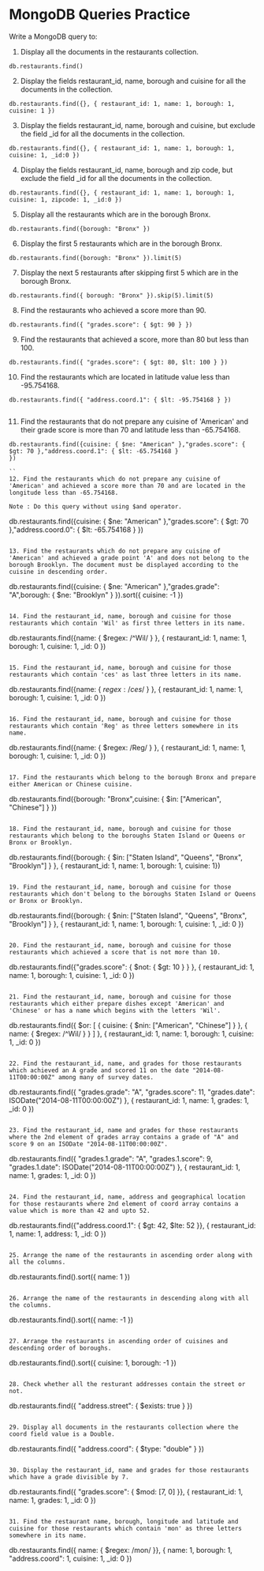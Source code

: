 # MongoDB Queries Practice

Write a MongoDB query to:

1. Display all the documents in the restaurants collection.

```
db.restaurants.find()

```

2. Display the fields restaurant_id, name, borough and cuisine for all the documents in the collection.

```
db.restaurants.find({}, { restaurant_id: 1, name: 1, borough: 1, cuisine: 1 })

```

3. Display the fields restaurant_id, name, borough and cuisine, but exclude the field \_id for all the documents in the collection.

```
db.restaurants.find({}, { restaurant_id: 1, name: 1, borough: 1, cuisine: 1, _id:0 })

```

4. Display the fields restaurant_id, name, borough and zip code, but exclude the field \_id for all the documents in the collection.

```
db.restaurants.find({}, { restaurant_id: 1, name: 1, borough: 1, cuisine: 1, zipcode: 1, _id:0 })

```

5. Display all the restaurants which are in the borough Bronx.

```
db.restaurants.find({borough: "Bronx" })

```

6. Display the first 5 restaurants which are in the borough Bronx.

```
db.restaurants.find({borough: "Bronx" }).limit(5)

```

7. Display the next 5 restaurants after skipping first 5 which are in the borough Bronx.

```
db.restaurants.find({ borough: "Bronx" }).skip(5).limit(5)

```

8. Find the restaurants who achieved a score more than 90.

```
db.restaurants.find({ "grades.score": { $gt: 90 } })
```

9. Find the restaurants that achieved a score, more than 80 but less than 100.

```
db.restaurants.find({ "grades.score": { $gt: 80, $lt: 100 } })
```

10. Find the restaurants which are located in latitude value less than -95.754168.

```
db.restaurants.find({ "address.coord.1": { $lt: -95.754168 } })


```

11. Find the restaurants that do not prepare any cuisine of 'American' and their grade score is more than 70 and latitude less than -65.754168.

```
db.restaurants.find({cuisine: { $ne: "American" },"grades.score": { $gt: 70 },"address.coord.1": { $lt: -65.754168 }
})

``
12. Find the restaurants which do not prepare any cuisine of 'American' and achieved a score more than 70 and are located in the longitude less than -65.754168.

Note : Do this query without using $and operator.

```
db.restaurants.find({cuisine: { $ne: "American" },"grades.score": { $gt: 70 },"address.coord.0": { $lt: -65.754168 }
})

```

13. Find the restaurants which do not prepare any cuisine of 'American' and achieved a grade point 'A' and does not belong to the borough Brooklyn. The document must be displayed according to the cuisine in descending order.

```
db.restaurants.find({cuisine: { $ne: "American" },"grades.grade": "A",borough: { $ne: "Brooklyn" }
}).sort({ cuisine: -1 })

```

14. Find the restaurant_id, name, borough and cuisine for those restaurants which contain 'Wil' as first three letters in its name.

```
db.restaurants.find({name: { $regex: /^Wil/ }
}, { restaurant_id: 1, name: 1, borough: 1, cuisine: 1, _id: 0 })

```

15. Find the restaurant_id, name, borough and cuisine for those restaurants which contain 'ces' as last three letters in its name.

```
db.restaurants.find({name: { $regex: /ces$/ }
}, { restaurant_id: 1, name: 1, borough: 1, cuisine: 1, _id: 0 })

```

16. Find the restaurant_id, name, borough and cuisine for those restaurants which contain 'Reg' as three letters somewhere in its name.

```
db.restaurants.find({name: { $regex: /Reg/ }
}, { restaurant_id: 1, name: 1, borough: 1, cuisine: 1, _id: 0 })

```

17. Find the restaurants which belong to the borough Bronx and prepare either American or Chinese cuisine.

```
db.restaurants.find({borough: "Bronx",cuisine: { $in: ["American", "Chinese"] }
})

```

18. Find the restaurant_id, name, borough and cuisine for those restaurants which belong to the boroughs Staten Island or Queens or Bronx or Brooklyn.

```
db.restaurants.find({borough: { $in: ["Staten Island", "Queens", "Bronx", "Brooklyn"] }
}, { restaurant_id: 1, name: 1, borough: 1, cuisine: 1})

```

19. Find the restaurant_id, name, borough and cuisine for those restaurants which don't belong to the boroughs Staten Island or Queens or Bronx or Brooklyn.

```
db.restaurants.find({borough: { $nin: ["Staten Island", "Queens", "Bronx", "Brooklyn"] }
}, { restaurant_id: 1, name: 1, borough: 1, cuisine: 1, _id: 0 })

```

20. Find the restaurant_id, name, borough and cuisine for those restaurants which achieved a score that is not more than 10.

```
db.restaurants.find({"grades.score": { $not: { $gt: 10 } }
}, { restaurant_id: 1, name: 1, borough: 1, cuisine: 1, _id: 0 })

```

21. Find the restaurant_id, name, borough and cuisine for those restaurants which either prepare dishes except 'American' and 'Chinese' or has a name which begins with the letters 'Wil'.

```
db.restaurants.find({
    $or: [
        { cuisine: { $nin: ["American", "Chinese"] } },
        { name: { $regex: /^Wil/ } }
    ]
}, { restaurant_id: 1, name: 1, borough: 1, cuisine: 1, _id: 0 })

```

22. Find the restaurant_id, name, and grades for those restaurants which achieved an A grade and scored 11 on the date "2014-08-11T00:00:00Z" among many of survey dates.

```
db.restaurants.find({ "grades.grade": "A", "grades.score": 11, "grades.date": ISODate("2014-08-11T00:00:00Z")
}, { restaurant_id: 1, name: 1, grades: 1, _id: 0 })

```

23. Find the restaurant_id, name and grades for those restaurants where the 2nd element of grades array contains a grade of "A" and score 9 on an ISODate "2014-08-11T00:00:00Z".

```
db.restaurants.find({ "grades.1.grade": "A", "grades.1.score": 9, "grades.1.date": ISODate("2014-08-11T00:00:00Z")
}, { restaurant_id: 1, name: 1, grades: 1, _id: 0 })

```

24. Find the restaurant_id, name, address and geographical location for those restaurants where 2nd element of coord array contains a value which is more than 42 and upto 52.

```
db.restaurants.find({"address.coord.1": { $gt: 42, $lte: 52 }}, { restaurant_id: 1, name: 1, address: 1, _id: 0 })

```

25. Arrange the name of the restaurants in ascending order along with all the columns.

```
db.restaurants.find().sort({ name: 1 })

```

26. Arrange the name of the restaurants in descending along with all the columns.

```
db.restaurants.find().sort({ name: -1 })

```

27. Arrange the restaurants in ascending order of cuisines and descending order of boroughs.

```
db.restaurants.find().sort({ cuisine: 1, borough: -1 })

```

28. Check whether all the resturant addresses contain the street or not.

```
db.restaurants.find({ "address.street": { $exists: true } })

```

29. Display all documents in the restaurants collection where the coord field value is a Double.

```
db.restaurants.find({ "address.coord": { $type: "double" } })

```

30. Display the restaurant_id, name and grades for those restaurants which have a grade divisible by 7.

```
db.restaurants.find({ "grades.score": { $mod: [7, 0] }}, { restaurant_id: 1, name: 1, grades: 1, _id: 0 })

```

31. Find the restaurant name, borough, longitude and latitude and cuisine for those restaurants which contain 'mon' as three letters somewhere in its name.

```
db.restaurants.find({ name: { $regex: /mon/ }}, { name: 1, borough: 1, "address.coord": 1, cuisine: 1, _id: 0 })

```
